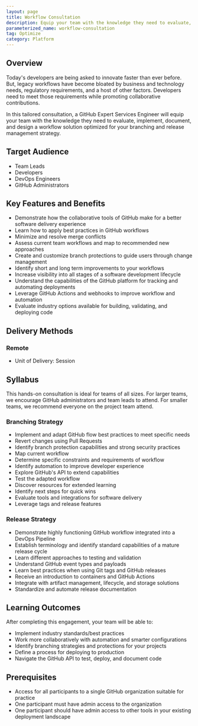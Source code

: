 ```yaml
---
layout: page
title: Workflow Consultation
description: Equip your team with the knowledge they need to evaluate, implement, document, and design a workflow solution optimized for your branching and release management strategy.
parameterized_name: workflow-consultation
tag: Optimize
category: Platform
---
```


## Overview

Today's developers are being asked to innovate faster than ever before. But, legacy workflows have become bloated by business and technology needs, regulatory requirements, and a host of other factors. Developers need to meet those requirements while promoting collaborative contributions.

In this tailored consultation, a GitHub Expert Services Engineer will equip your team with the knowledge they need to evaluate, implement, document, and design a workflow solution optimized for your branching and release management strategy.

## Target Audience

- Team Leads
- Developers
- DevOps Engineers
- GitHub Administrators

## Key Features and Benefits

- Demonstrate how the collaborative tools of GitHub make for a better software delivery experience
- Learn how to apply best practices in GitHub workflows
- Minimize and resolve merge conflicts
- Assess current team workflows and map to recommended new approaches
- Create and customize branch protections to guide users through change management
- Identify short and long term improvements to your workflows
- Increase visibility into all stages of a software development lifecycle
- Understand the capabilities of the GitHub platform for tracking and automating deployments
- Leverage GitHub Actions and webhooks to improve workflow and automation
- Evaluate industry options available for building, validating, and deploying code

## Delivery Methods

### Remote

- Unit of Delivery: Session

## Syllabus

This hands-on consultation is ideal for teams of all sizes. For larger teams, we encourage GitHub administrators and team leads to attend. For smaller teams, we recommend everyone on the project team attend.

### Branching Strategy

- Implement and adapt GitHub flow best practices to meet specific needs
- Revert changes using Pull Requests
- Identify branch protection capabilities and strong security practices
- Map current workflow
- Determine specific constraints and requirements of workflow
- Identify automation to improve developer experience
- Explore GitHub's API to extend capabilities
- Test the adapted workflow
- Discover resources for extended learning
- Identify next steps for quick wins
- Evaluate tools and integrations for software delivery
- Leverage tags and release features

### Release Strategy

- Demonstrate highly functioning GitHub workflow integrated into a DevOps Pipeline
- Establish terminology and identify standard capabilities of a mature release cycle
- Learn different approaches to testing and validation
- Understand GitHub event types and payloads
- Learn best practices when using Git tags and GitHub releases
- Receive an introduction to containers and GitHub Actions
- Integrate with artifact management, lifecycle, and storage solutions
- Standardize and automate release documentation

## Learning Outcomes

After completing this engagement, your team will be able to:

- Implement industry standards/best practices
- Work more collaboratively with automation and smarter configurations
- Identify branching strategies and protections for your projects
- Define a process for deploying to production
- Navigate the GitHub API to test, deploy, and document code

## Prerequisites

- Access for all participants to a single GitHub organization suitable for practice
- One participant must have admin access to the organization
- One participant should have admin access to other tools in your existing deployment landscape
